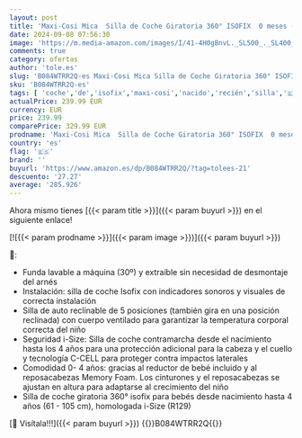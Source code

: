```yaml
---
layout: post
title: 'Maxi-Cosi Mica  Silla de Coche Giratoria 360° ISOFIX  0 meses - 4 años  Silla Coche I-size 0+/1  Reclinable y Contramarcha  Ajustable en Altura  con Reductor para Recién Nacido  Authentic Grey'
date: 2024-09-08 07:56:30
image: 'https://m.media-amazon.com/images/I/41-4H0gBnvL._SL500_._SL400_.jpg'
comments: true
category: ofertas
author: 'tole.es'
slug: 'B084WTRR2Q-es Maxi-Cosi Mica Silla de Coche Giratoria 360° ISOFIX 0...'
sku: 'B084WTRR2Q-es'
tags: [ 'coche','de','isofix','maxi-cosi','nacido','recién','silla','🇪🇸', ]
actualPrice: 239.99 EUR
currency: EUR
price: 239.99
comparePrice: 329.99 EUR
prodname: 'Maxi-Cosi Mica  Silla de Coche Giratoria 360° ISOFIX  0 meses - 4 años  Silla Coche I-size 0+/1  Reclinable y Contramarcha  Ajustable en Altura  con Reductor para Recién Nacido  Authentic Grey'
country: 'es'
flag: '🇪🇸'
brand: ''
buyurl: 'https://www.amazon.es/dp/B084WTRR2Q/?tag=tolees-21'
descuento: '27.27'
average: '285.926'
---
```


Ahora mismo tienes [{{< param title >}}]({{< param buyurl >}}) en el siguiente enlace!

[![{{< param prodname >}}]({{< param image >}})]({{< param buyurl >}})

🔎:

- Funda lavable a máquina (30º) y extraíble sin necesidad de desmontaje del arnés
- Instalación: silla de coche Isofix con indicadores sonoros y visuales de correcta instalación
- Silla de auto reclinable de 5 posiciones (también gira en una posición reclinada) con cuerpo ventilado para garantizar la temperatura corporal correcta del niño
- Seguridad i-Size: Silla de coche contramarcha desde el nacimiento hasta los 4 años para una protección adicional para la cabeza y el cuello y tecnología C-CELL para proteger contra impactos laterales
- Comodidad 0- 4 años: gracias al reductor de bebé incluido y al reposacabezas Memory Foam. Los cinturones y el reposacabezas se ajustan en altura para adaptarse al crecimiento del niño
- Silla de coche giratoria 360° isofix para bebés desde nacimiento hasta 4 años (61 - 105 cm), homologada i-Size (R129)

[🛒 Visítala!!!]({{< param buyurl >}})
{{<world>}}B084WTRR2Q{{</world>}}
